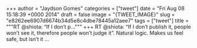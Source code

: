 
+++
author = "Jaydson Gomes"
categories = ["tweet"]
date = "Fri Aug 08 15:18:39 +0000 2014"
draft = false
image = "{TWEET_IMAGE}"
slug = "e8262ee6907d6674b34d5e8c4dbe78445a12aee7"
tags = ["tweet"]
title = """RT @shiota: “If I don’t p..."""
+++
RT @shiota: “If I don’t publish it, people won’t see it, therefore people won’t judge it”. Natural logic. Makes us feel safe, but isn’t it …
